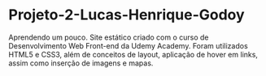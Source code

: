 # Projeto-2-Lucas-Henrique-Godoy
Aprendendo um pouco.
Site estático criado com o curso de Desenvolvimento Web Front-end da Udemy Academy. Foram utilizados HTML5 e CSS3, além de conceitos de layout, aplicação de hover em links, assim como inserção de imagens e mapas. 

